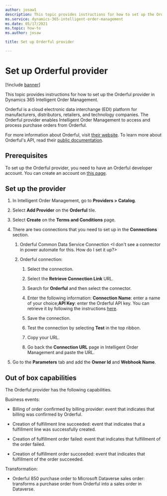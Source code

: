 ```yaml
---
author: josaw1
description: This topic provides instructions for how to set up the Orderfulprovider in Dynamics 365 Intelligent Order Management.
ms.service: dynamics-365-intelligent-order-management
ms.date: 05/17/2021
ms.topic: how-to
ms.author: josaw

title: Set up Orderful provider

---
```


# Set up Orderful provider

[!include [banner](includes/banner.md)]

This topic provides instructions for how to set up the Orderful provider in Dynamics 365 Intelligent Order Management.

Orderful is a cloud electronic data interchange (EDI) platform for manufacturers, distributors, retailers, and technology companies. The Orderful provider enables Intelligent Order Management to access and process purchase orders from Orderful.  
  
For more information about Orderful, visit  [their website](https://orderful.com/). To learn more about Orderful's API, read their [public documentation](https://docs.orderful.com/).

## Prerequisites

To set up the Orderful provider, you need to have an Orderful developer account. You can create an account on [this page](https://ui.orderful.com).

## Set up the provider

1. In Intelligent Order Management, go to **Providers &gt; Catalog**.

2. Select **Add Provider** on the **Orderful** tile.

3. Select **Create** on the **Terms and Conditions** page.

4. There are two connections that you need to set up in the **Connections** section.

    1. Orderful Common Data Service Connection <I don't see a connector in power automate for this. How do I set it up?>

    2. Orderful connection:

        1. Select the connection.

        1. Select the **Retrieve Connection Link** URL.

        1. Search for **Orderful** and then select the connector.

        1. Enter the following information: **Connection Name**: enter a name of your choice;**API Key**: enter the Orderful API key. You can retrieve it by following the instructions [here](https://ui.orderful.com/settings/api-credentials).

        1.  Save the connection.

        1.  Test the connection by selecting **Test** in the top ribbon.

        1. Copy your URL.

        1. Go back the **Connection URL** page in Intelligent Order Management and paste the URL.

5.  Go to the **Parameters** tab and add the **Owner Id** and **Webhook Name**. <where do I find this information>

##  Out of box capabilities

The Orderful provider has the following capabilities.

Business events:

-   Billing of order confirmed by billing provider: event that indicates that billing was confirmed by Orderful.

-   Creation of fulfillment line succeeded: event that indicates that a fulfillment line was successfully created.

-   Creation of fulfillment order failed: event that indicates that fulfillment of the order failed.

-   Creation of fulfillment order succeeded: event that indicates that fulfillment of the order succeeded.

Transformation:

-   Orderful 850 purchase order to Microsoft Dataverse sales order: transforms a purchase order from Orderful into a sales order in Dataverse.
